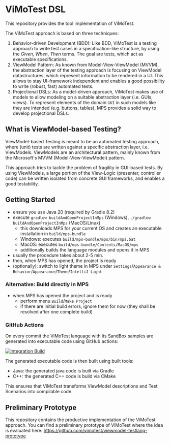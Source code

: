 # ViMoTest DSL

This repository provides the tool implementation of ViMoTest.

The ViMoTest approach is based on three techniques:

1) Behavior-driven Development (BDD): Like BDD, ViMoTest is a testing approach to write test cases in a specification-like structure, by using the _Given_, _When_, _Then_ terms. The goal are tests, which act as executable specifications.
2) ViewModel Pattern: As known from Model-View-ViewModel (MVVM), the abstraction layer of the testing approach is focusing on ViewModel datastructures, which represent information to be rendered in a UI. This allows to stay UI-framework independent and enables a good possibility to write (robust, fast) automated tests.
3) Projectional DSLs: As a model-driven approach, ViMoTest makes use of models to allow modeling on a suitable abstraction layer (i.e. GUIs, views). To represent elements of the domain `GUI` in such models like they are intended (e.g. buttons, tables), MPS provides a solid way to develop projectional DSLs.

## What is ViewModel-based Testing?

ViewModel-based Testing is meant to be an automated testing approach, where (unit) tests are written against a specific abstraction layer, i.e. ViewModels.
ViewModels are an architectural pattern, mainly known from the Microsoft's MVVM (Model-View-ViewModel) pattern.

This approach tries to tackle the problem of fragility in GUI-based tests.
By using ViewModels, a large portion of the View-Logic (presenter, controller code) can be written isolated from concrete GUI frameworks, and enables a good testability.


## Getting Started

* ensure you use Java 20 (required by Gradle 8.2)
* execute `gradlew buildAndOpenProjectInMps` (Windows), `./gradlew buildAndOpenProjectInMps` (MacOS/Linux)
    * this downloads MPS for your current OS and creates an executable installation in `build/mps-bundle`
    * Windows: executes `build/mps-bundle/mps/bin/mps.bat`
    * MacOS: executes `build/mps-bundle/Contents/MacOS/mps`
    * additionally builds the language modules and opens it in MPS
* usually the procedure takes about 2-5 min.
* then, when MPS has opened, the project is ready
* (optionally): switch to light theme in MPS under `Settings`/`Appearance & Behavior`/`Appearance`/`Theme`/`IntelliJ Light`

### Alternative: Build directly in MPS

* when MPS has opened the project and is ready
    * perform menu `Build`/`Make Project`
    * if there are initial build errors, ignore them for now (they shall be resolved after one complete build)

### GitHub Actions

On every commit the ViMoTest language with its SandBox samples are generated into executable code using GitHub actions:

[![Integration Build](https://github.com/vimotest/mps-vimotest/actions/workflows/github-actions-integration.yaml/badge.svg)](https://github.com/vimotest/mps-vimotest/actions/workflows/github-actions-integration.yaml)

The generated executable code is then built using built tools:

* Java: the generated java code is built via Gradle
* C++: the generated C++ code is build via CMake

This ensures that ViMoTest transforms ViewModel descriptions and Test Scenarios into compilable code.

## Preliminary Prototype

This repository contains the productive implementation of the ViMoTest approach.
You can find a preliminary prototype of ViMoTest where the idea is evaluated here: https://github.com/vimotest/viewmodel-testlang-prototype

